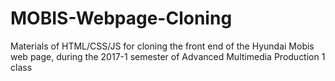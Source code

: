 # MOBIS-Webpage-Cloning
Materials of HTML/CSS/JS for cloning the front end of the Hyundai Mobis web page, during the 2017-1 semester of Advanced Multimedia Production 1 class
